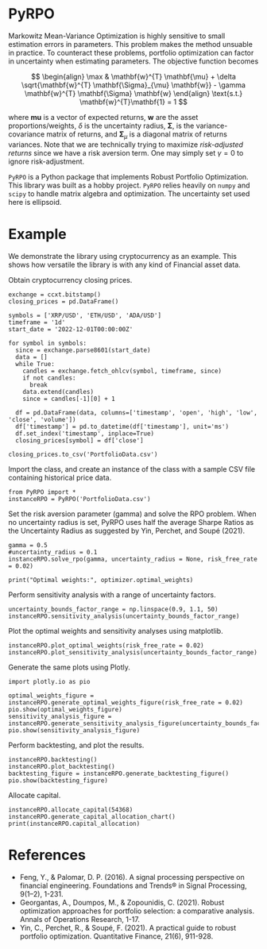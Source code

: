 # PyRPO

Markowitz Mean-Variance Optimization is highly sensitive to small estimation errors in parameters. This problem makes the method unsuable in practice. To counteract these problems, portfolio optimization can factor in uncertainty when estimating parameters. The objective function becomes 

$$
\begin{align}
\max & \mathbf{w}^{T} \mathbf{\mu} + \delta \sqrt{\mathbf{w}^{T} \mathbf{\Sigma}_{\mu} \mathbf{w}} - \gamma \mathbf{w}^{T} \mathbf{\Sigma} \mathbf{w}
\end{align}
\text{s.t.}
\mathbf{w}^{T}\mathbf{1} = 1
$$

where $\mathbf{mu}$ is a vector of expected returns, $\mathbf{w}$ are the asset proportions/weights, $\delta$ is the uncertainty radius, $\mathbf{\Sigma}$, is the variance-covariance matrix of returns, and $\mathbf{\Sigma}_{\mu}$ is a diagonal matrix of returns variances. Note that we are technically trying to maximize _risk-adjusted returns_ since we have a risk aversion term. One may simply set $\gamma = 0$ to ignore risk-adjustment.

`PyRPO` is a Python package that implements Robust Portfolio Optimization. This library was built as a hobby project. `PyRPO` relies heavily on `numpy` and `scipy` to handle matrix algebra and optimization. The uncertainty set used here is ellipsoid.

# Example
We demonstrate the library using cryptocurrency as an example. This shows how versatile the library is with any kind of Financial asset data.

Obtain cryptocurrency closing prices.
```
exchange = ccxt.bitstamp()
closing_prices = pd.DataFrame()

symbols = ['XRP/USD', 'ETH/USD', 'ADA/USD']
timeframe = '1d'
start_date = '2022-12-01T00:00:00Z'

for symbol in symbols:
  since = exchange.parse8601(start_date)
  data = []
  while True:
    candles = exchange.fetch_ohlcv(symbol, timeframe, since)
    if not candles:
      break
    data.extend(candles)
    since = candles[-1][0] + 1

  df = pd.DataFrame(data, columns=['timestamp', 'open', 'high', 'low', 'close', 'volume'])
  df['timestamp'] = pd.to_datetime(df['timestamp'], unit='ms')
  df.set_index('timestamp', inplace=True)
  closing_prices[symbol] = df['close']
  
closing_prices.to_csv('PortfolioData.csv')
```
Import the class, and create an instance of the class with a sample CSV file containing historical price data.
```
from PyRPO import *
instanceRPO = PyRPO('PortfolioData.csv')
```
Set the risk aversion parameter (gamma) and solve the RPO problem. When no uncertainty radius is set, PyRPO uses half the average Sharpe Ratios as the Uncertainty Radius as suggested by Yin, Perchet, and Soupé (2021).
```
gamma = 0.5
#uncertainty_radius = 0.1
instanceRPO.solve_rpo(gamma, uncertainty_radius = None, risk_free_rate = 0.02)

print("Optimal weights:", optimizer.optimal_weights)
```
Perform sensitivity analysis with a range of uncertainty factors.
```
uncertainty_bounds_factor_range = np.linspace(0.9, 1.1, 50)
instanceRPO.sensitivity_analysis(uncertainty_bounds_factor_range)
```
Plot the optimal weights and sensitivity analyses using matplotlib.
```
instanceRPO.plot_optimal_weights(risk_free_rate = 0.02)
instanceRPO.plot_sensitivity_analysis(uncertainty_bounds_factor_range)
```
Generate the same plots using Plotly.
```
import plotly.io as pio

optimal_weights_figure = instanceRPO.generate_optimal_weights_figure(risk_free_rate = 0.02)
pio.show(optimal_weights_figure)
sensitivity_analysis_figure = instanceRPO.generate_sensitivity_analysis_figure(uncertainty_bounds_factor_range)
pio.show(sensitivity_analysis_figure)
```
Perform backtesting, and plot the results.
```
instanceRPO.backtesting()
instanceRPO.plot_backtesting()
backtesting_figure = instanceRPO.generate_backtesting_figure()
pio.show(backtesting_figure)
```
Allocate capital.
```
instanceRPO.allocate_capital(54368)
instanceRPO.generate_capital_allocation_chart()
print(instanceRPO.capital_allocation)
```
# References
* Feng, Y., & Palomar, D. P. (2016). A signal processing perspective on financial engineering. Foundations and Trends® in Signal Processing, 9(1–2), 1-231.
* Georgantas, A., Doumpos, M., & Zopounidis, C. (2021). Robust optimization approaches for portfolio selection: a comparative analysis. Annals of Operations Research, 1-17.
* Yin, C., Perchet, R., & Soupé, F. (2021). A practical guide to robust portfolio optimization. Quantitative Finance, 21(6), 911-928.
